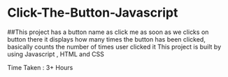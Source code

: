 # Click-The-Button-Javascript

##This project has a button name as click me as soon as we clicks on button there it displays how many times the button has been clicked, basically counts the number of times user clicked it
This project is built by using Javascript , HTML and CSS

Time Taken : 3+ Hours
